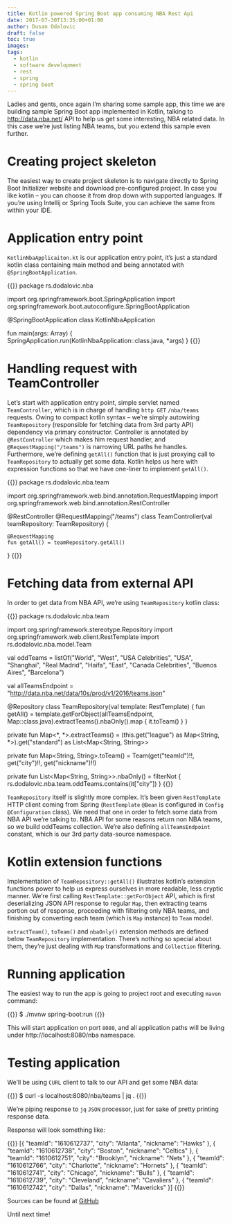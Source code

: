 ```yaml
---
title: Kotlin powered Spring Boot app consuming NBA Rest Api
date: 2017-07-30T13:35:00+01:00
author: Dusan Odalovic
draft: false
toc: true
images:
tags:
  - kotlin
  - software development
  - rest
  - spring
  - spring boot
---
```


Ladies and gents, once again I’m sharing some sample app, this time we are building sample Spring Boot app implemented
 in Kotlin, talking to http://data.nba.net/ API to help us get some interesting, NBA related data. 
 In this case we’re just listing NBA teams, but you extend this sample even further.

# Creating project skeleton

The easiest way to create project skeleton is to navigate directly to Spring Boot Initializer website and download
 pre-configured project. In case you like kotlin – you can choose it from drop down with supported languages. If you’re 
 using Intellij or Spring Tools Suite, you can achieve the same from within your IDE.

# Application entry point

`KotlinNbaApplicaiton.kt` is our application entry point, it’s just a standard kotlin class containing main method and
 being annotated with `@SpringBootApplication`.

{{<highlight kotlin>}}
package rs.dodalovic.nba
 
import org.springframework.boot.SpringApplication
import org.springframework.boot.autoconfigure.SpringBootApplication
 
@SpringBootApplication
class KotlinNbaApplication
 
fun main(args: Array<String>) {
    SpringApplication.run(KotlinNbaApplication::class.java, *args)
}
{{</highlight>}}

# Handling request with TeamController

Let’s start with application entry point, simple servlet named `TeamController`, which is in charge of handling 
`http GET` `/nba/teams` requests. Owing to compact kotlin syntax – we’re simply autowiring `TeamRepository` (responsible 
for fetching data from 3rd party API) dependency via primary constructor. Controller is annotated by `@RestController` 
which makes him request handler, and `@RequestMapping("/teams")` is narrowing URL paths he handles. Furthermore, 
we’re defining `getAll()` function that is just proxying call to `TeamRepository` to actually get some data. Kotlin 
helps us here with expression functions so that we have one-liner to implement `getAll()`.

{{<highlight kotlin>}}
package rs.dodalovic.nba.team
 
import org.springframework.web.bind.annotation.RequestMapping
import org.springframework.web.bind.annotation.RestController
 
@RestController
@RequestMapping("/teams")
class TeamController(val teamRepository: TeamRepository) {
 
    @RequestMapping
    fun getAll() = teamRepository.getAll()
}
{{</highlight>}}

# Fetching data from external API

In order to get data from NBA API, we’re using `TeamRepository` kotlin class:

{{<highlight kotlin>}}
package rs.dodalovic.nba.team
 
import org.springframework.stereotype.Repository
import org.springframework.web.client.RestTemplate
import rs.dodalovic.nba.model.Team
 
val oddTeams = listOf("World", "West", "USA Celebrities", "USA", "Shanghai", "Real Madrid", "Haifa", "East",
        "Canada Celebrities", "Buenos Aires", "Barcelona")
 
val allTeamsEndpoint = "http://data.nba.net/data/10s/prod/v1/2016/teams.json"
 
@Repository
class TeamRepository(val template: RestTemplate) {
    fun getAll() = template.getForObject(allTeamsEndpoint, Map::class.java).extractTeams().nbaOnly().map { it.toTeam() }
}
 
private fun Map<*, *>.extractTeams() = (this.get("league") as Map<String, *>).get("standard") as List<Map<String, String>>
 
private fun Map<String, String>.toTeam() = Team(get("teamId")!!, get("city")!!, get("nickname")!!)
 
private fun List<Map<String, String>>.nbaOnly() = filterNot { rs.dodalovic.nba.team.oddTeams.contains(it["city"]) }
{{</highlight>}}

`TeamRepository` itself is slightly more complex. It’s been given `RestTemplate` HTTP client coming from Spring 
(`RestTemplate` `@Bean` is configured in `Config` `@Configuration` class). We need that one in order to fetch some 
data from NBA API we’re talking to. NBA API for some reasons return non NBA teams, so we build oddTeams collection. 
We’re also defining `allTeamsEndpoint` constant, which is our 3rd party data-source namespace.

# Kotlin extension functions

Implementation of `TeamRepository::getAll()` illustrates kotlin’s extension functions power to help us express ourselves
 in more readable, less cryptic manner. We’re first calling `RestTemplate::getForObject` API, which is first deserializing
  JSON API response to regular `Map`, then extracting teams portion out of response, proceeding with filtering only 
  NBA teams, and finishing by converting each team (which is `Map` instance) to `Team` model.

`extractTeam()`, `toTeam()` and `nbaOnly()` extension methods are defined below `TeamRepository` implementation. 
There’s nothing so special about them, they’re just dealing with `Map` transformations and `Collection` filtering.

# Running application

The easiest way to run the app is going to project root and executing `maven` command:

{{<highlight bash>}}
$ ./mvnw spring-boot:run
{{</highlight>}}

This will start application on port `8080`, and all application paths will be living under http://localhost:8080/nba 
namespace.

# Testing application

We’ll be using `CURL` client to talk to our API and get some NBA data:

{{<highlight bash>}}
$ curl -s localhost:8080/nba/teams | jq .
{{</highlight>}}

We’re piping response to `jq` `JSON` processor, just for sake of pretty printing response data.

Response will look something like:

{{<highlight json>}}
[{
"teamId": "1610612737",
"city": "Atlanta",
"nickname": "Hawks"
}, {
"teamId": "1610612738",
"city": "Boston",
"nickname": "Celtics"
}, {
"teamId": "1610612751",
"city": "Brooklyn",
"nickname": "Nets"
}, {
"teamId": "1610612766",
"city": "Charlotte",
"nickname": "Hornets"
}, {
"teamId": "1610612741",
"city": "Chicago",
"nickname": "Bulls"
}, {
"teamId": "1610612739",
"city": "Cleveland",
"nickname": "Cavaliers"
}, {
"teamId": "1610612742",
"city": "Dallas",
"nickname": "Mavericks"
}]
{{</highlight>}}

Sources can be found at [GitHub](https://github.com/dodalovic/kotlin-nba)

Until next time!